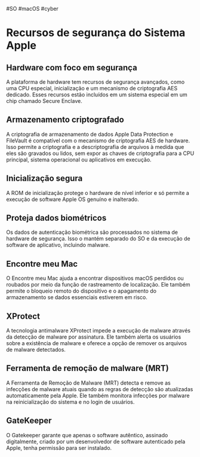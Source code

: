 #SO #macOS #cyber 
# Recursos de segurança do Sistema Apple

## Hardware com foco em segurança

A plataforma de hardware tem recursos de segurança avançados, como uma CPU especial, inicialização e um mecanismo de criptografia AES dedicado. Esses recursos estão incluídos em um sistema especial em um chip chamado Secure Enclave.

## Armazenamento criptografado

A criptografia de armazenamento de dados Apple Data Protection e FileVault é compatível com o mecanismo de criptografia AES de hardware. Isso permite a criptografia e a descriptografia de arquivos à medida que eles são gravados ou lidos, sem expor as chaves de criptografia para a CPU principal, sistema operacional ou aplicativos em execução.

## Inicialização segura

A ROM de inicialização protege o hardware de nível inferior e só permite a execução de software Apple OS genuíno e inalterado.

## Proteja dados biométricos

Os dados de autenticação biométrica são processados no sistema de hardware de segurança. Isso o mantém separado do SO e da execução de software de aplicativo, incluindo malware.

## Encontre meu Mac

O Encontre meu Mac ajuda a encontrar dispositivos macOS perdidos ou roubados por meio da função de rastreamento de localização. Ele também permite o bloqueio remoto do dispositivo e o apagamento do armazenamento se dados essenciais estiverem em risco.

## XProtect

A tecnologia antimalware XProtect impede a execução de malware através da detecção de malware por assinatura. Ele também alerta os usuários sobre a existência de malware e oferece a opção de remover os arquivos de malware detectados.

## Ferramenta de remoção de malware (MRT)

A Ferramenta de Remoção de Malware (MRT) detecta e remove as infecções de malware atuais quando as regras de detecção são atualizadas automaticamente pela Apple. Ele também monitora infecções por malware na reinicialização do sistema e no login de usuários.

## GateKeeper

O Gatekeeper garante que apenas o software autêntico, assinado digitalmente, criado por um desenvolvedor de software autenticado pela Apple, tenha permissão para ser instalado.















